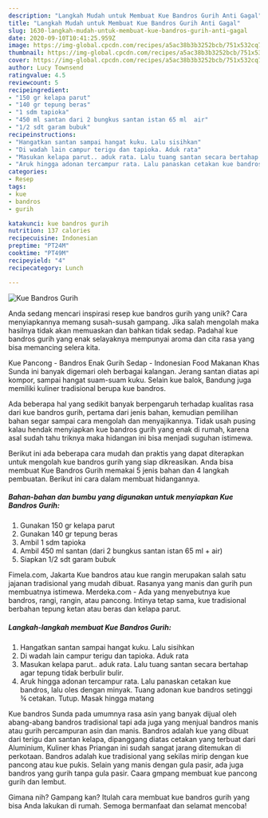 ```yaml
---
description: "Langkah Mudah untuk Membuat Kue Bandros Gurih Anti Gagal"
title: "Langkah Mudah untuk Membuat Kue Bandros Gurih Anti Gagal"
slug: 1630-langkah-mudah-untuk-membuat-kue-bandros-gurih-anti-gagal
date: 2020-09-10T10:41:25.959Z
image: https://img-global.cpcdn.com/recipes/a5ac38b3b3252bcb/751x532cq70/kue-bandros-gurih-foto-resep-utama.jpg
thumbnail: https://img-global.cpcdn.com/recipes/a5ac38b3b3252bcb/751x532cq70/kue-bandros-gurih-foto-resep-utama.jpg
cover: https://img-global.cpcdn.com/recipes/a5ac38b3b3252bcb/751x532cq70/kue-bandros-gurih-foto-resep-utama.jpg
author: Lucy Townsend
ratingvalue: 4.5
reviewcount: 5
recipeingredient:
- "150 gr kelapa parut"
- "140 gr tepung beras"
- "1 sdm tapioka"
- "450 ml santan dari 2 bungkus santan istan 65 ml  air"
- "1/2 sdt garam bubuk"
recipeinstructions:
- "Hangatkan santan sampai hangat kuku. Lalu sisihkan"
- "Di wadah lain campur terigu dan tapioka. Aduk rata"
- "Masukan kelapa parut.. aduk rata. Lalu tuang santan secara bertahap agar tepung tidak berbulir bulir."
- "Aruk hingga adonan tercampur rata. Lalu panaskan cetakan kue bandros, lalu oles dengan minyak. Tuang adonan kue bandros setinggi ¾ cetakan. Tutup. Masak hingga matang"
categories:
- Resep
tags:
- kue
- bandros
- gurih

katakunci: kue bandros gurih 
nutrition: 137 calories
recipecuisine: Indonesian
preptime: "PT24M"
cooktime: "PT49M"
recipeyield: "4"
recipecategory: Lunch

---
```



![Kue Bandros Gurih](https://img-global.cpcdn.com/recipes/a5ac38b3b3252bcb/751x532cq70/kue-bandros-gurih-foto-resep-utama.jpg)

Anda sedang mencari inspirasi resep kue bandros gurih yang unik? Cara menyiapkannya memang susah-susah gampang. Jika salah mengolah maka hasilnya tidak akan memuaskan dan bahkan tidak sedap. Padahal kue bandros gurih yang enak selayaknya mempunyai aroma dan cita rasa yang bisa memancing selera kita.

Kue Pancong - Bandros Enak Gurih Sedap - Indonesian Food Makanan Khas Sunda ini banyak digemari oleh berbagai kalangan. Jerang santan diatas api kompor, sampai hangat suam-suam kuku. Selain kue balok, Bandung juga memiliki kuliner tradisional berupa kue bandros.

Ada beberapa hal yang sedikit banyak berpengaruh terhadap kualitas rasa dari kue bandros gurih, pertama dari jenis bahan, kemudian pemilihan bahan segar sampai cara mengolah dan menyajikannya. Tidak usah pusing kalau hendak menyiapkan kue bandros gurih yang enak di rumah, karena asal sudah tahu triknya maka hidangan ini bisa menjadi suguhan istimewa.


Berikut ini ada beberapa cara mudah dan praktis yang dapat diterapkan untuk mengolah kue bandros gurih yang siap dikreasikan. Anda bisa membuat Kue Bandros Gurih memakai 5 jenis bahan dan 4 langkah pembuatan. Berikut ini cara dalam membuat hidangannya.

<!--inarticleads1-->

##### Bahan-bahan dan bumbu yang digunakan untuk menyiapkan Kue Bandros Gurih:

1. Gunakan 150 gr kelapa parut
1. Gunakan 140 gr tepung beras
1. Ambil 1 sdm tapioka
1. Ambil 450 ml santan (dari 2 bungkus santan istan 65 ml + air)
1. Siapkan 1/2 sdt garam bubuk


Fimela.com, Jakarta Kue bandros atau kue rangin merupakan salah satu jajanan tradisional yang mudah dibuat. Rasanya yang manis dan gurih pun membuatnya istimewa. Merdeka.com - Ada yang menyebutnya kue bandros, rangi, rangin, atau pancong. Intinya tetap sama, kue tradisional berbahan tepung ketan atau beras dan kelapa parut. 

<!--inarticleads2-->

##### Langkah-langkah membuat Kue Bandros Gurih:

1. Hangatkan santan sampai hangat kuku. Lalu sisihkan
1. Di wadah lain campur terigu dan tapioka. Aduk rata
1. Masukan kelapa parut.. aduk rata. Lalu tuang santan secara bertahap agar tepung tidak berbulir bulir.
1. Aruk hingga adonan tercampur rata. Lalu panaskan cetakan kue bandros, lalu oles dengan minyak. Tuang adonan kue bandros setinggi ¾ cetakan. Tutup. Masak hingga matang


Kue bandros Sunda pada umumnya rasa asin yang banyak dijual oleh abang-abang bandros tradisional tapi ada juga yang menjual bandros manis atau gurih percampuran asin dan manis. Bandros adalah kue yang dibuat dari terigu dan santan kelapa, dipanggang diatas cetakan yang terbuat dari Aluminium, Kuliner khas Priangan ini sudah sangat jarang ditemukan di perkotaan. Bandros adalah kue tradisional yang sekilas mirip dengan kue pancong atau kue pukis. Selain yang manis dengan gula pasir, ada juga bandros yang gurih tanpa gula pasir. Caara gmpang membuat kue pancong gurih dan lembut. 

Gimana nih? Gampang kan? Itulah cara membuat kue bandros gurih yang bisa Anda lakukan di rumah. Semoga bermanfaat dan selamat mencoba!
